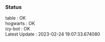 ### Status


table : OK  
hogwarts : OK  
icy-bot : OK  
Latest Update : 2023-02-24 19:07:33.674080
